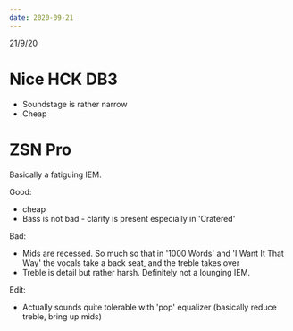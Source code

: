 ```yaml
---
date: 2020-09-21
---
```


21/9/20

# Nice HCK DB3

-   Soundstage is rather narrow
-   Cheap

# ZSN Pro

Basically a fatiguing IEM.

Good:

-   cheap
-   Bass is not bad - clarity is present especially in 'Cratered'

Bad:

-   Mids are recessed. So much so that in '1000 Words' and 'I Want It That Way' the vocals take a back seat, and the treble takes over
-   Treble is detail but rather harsh. Definitely not a lounging IEM.

Edit:

-   Actually sounds quite tolerable with 'pop' equalizer (basically reduce treble, bring up mids)
